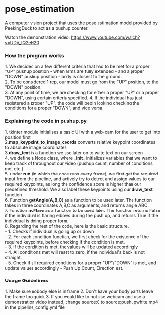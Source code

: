 # pose_estimation
A computer vision project that uses the pose estimation model provided by PeekingDuck to act as a pushup counter.

Watch the demonstration video:
https://www.youtube.com/watch?v=UDV_IQ2eH20 

<h3>How the program works</h3>
1. We decided on a few different criteria that had to be met for a proper "UP" pushup position - when arms are fully extended - and a proper "DOWN" pushup position - body is closest to the ground.<br>
2. To be considered 1 rep, our model must go from the "UP" position, to the "DOWN" position.<br>
3. At any point of time, we are checking for either a proper "UP" or a proper "DOWN", using certain criteria specified. 
4. If the individual has just registered a proper "UP", the code will begin looking checking the conditions for a proper "DOWN", and vice versa.<br>

<h3>Explaining the code in pushup.py</h3>
1. tkinter module initialises a basic UI with a web-cam for the user to get into position first<br>
2.<strong>map_keypoint_to_image_coords</strong> converts relative keypoint coordinates to absolute image coordinates.<br>
3.<strong>draw_text</strong> is a function we use later on to write text on our screen<br>
4. we define a Node class, where <strong>_init_</strong> initializes variables that we want to keep track of throughout our video (pushup count, number of conditions met etc.)<br>
5. under <strong>run</strong> (in which the code runs every frame), we first get the required input from the pipeline, and actively try to detect and assign values to our required keypoints, as long the confidence score is higher than our predefined threshold. We also label these keypoints using our <strong>draw_text</strong> function<br>
6. Function <strong>getAngle(A,B,C)</strong> as a function to be used later. The function takes in three coordinates A,B,C as arguments, and returns angle ABC.<br>
7. Function <strong>noFlare</strong> as a function to be used later. The function returns False if the individual is flaring elbows during the push up, and returns True if the individual is doing proper form.<br>
8. Regarding the rest of the code, here is the basic structure.<br>
- 1. Checks if individual is going up or down<br>
- 2. For each condition function, we first check for the existence of the required keypoints, before checking if the condition is met.<br>
- 3. If the condition is met, the values will be updated accordingly<br>
- 4. All conditions met will reset to zero, if the individual's back is not straight.<br>
- 5. Check if all required conditions for a proper "UP"/"DOWN" is met, and update values accordingly - Push Up Count, Direction est. <br>

<h3>Usage Guidelines</h3>
1. Make sure nobody else is in frame
2. Don't have your body parts leave the frame too quick
3. If you would like to not use webcam and use a demonstration video instead, change source:0 to source:pushupwhite.mp4 in the pipeline_config.yml file
